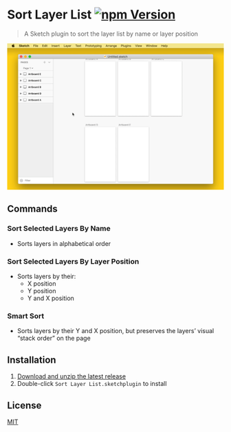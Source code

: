 # Sort Layer List [![npm Version](https://img.shields.io/npm/v/sketch-sort-layer-list)](https://www.npmjs.com/package/sketch-sort-layer-list)

> A Sketch plugin to sort the layer list by name or layer position

![Sort Selected Layers By Name](media/sort-selected-layers-by-name.gif)

## Commands

### Sort Selected Layers By Name

- Sorts layers in alphabetical order

### Sort Selected Layers By Layer Position

- Sorts layers by their:
  - X position
  - Y position
  - Y and X position

### Smart Sort

- Sorts layers by their Y and X position, but preserves the layers’ visual “stack order” on the page

## Installation

1. [Download and unzip the latest release](https://github.com/yuanqing/sketch-plugins/releases/download/sketch-sort-layer-list-0.6.2/plugin.zip)
2. Double-click `Sort Layer List.sketchplugin` to install

## License

[MIT](LICENSE.md)
